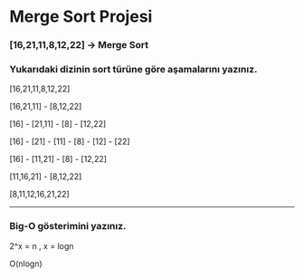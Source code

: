 # Merge Sort Projesi

### [16,21,11,8,12,22] -> Merge Sort

### Yukarıdaki dizinin sort türüne göre aşamalarını yazınız.

[16,21,11,8,12,22]
    
[16,21,11]   -   [8,12,22]

[16] - [21,11] - [8] - [12,22]

[16] - [21] - [11] - [8] - [12] - [22]

[16] - [11,21]  - [8] - [12,22]

[11,16,21] - [8,12,22]

[8,11,12,16,21,22]


---


### Big-O gösterimini yazınız.

2^x = n , x = logn

O(nlogn)
